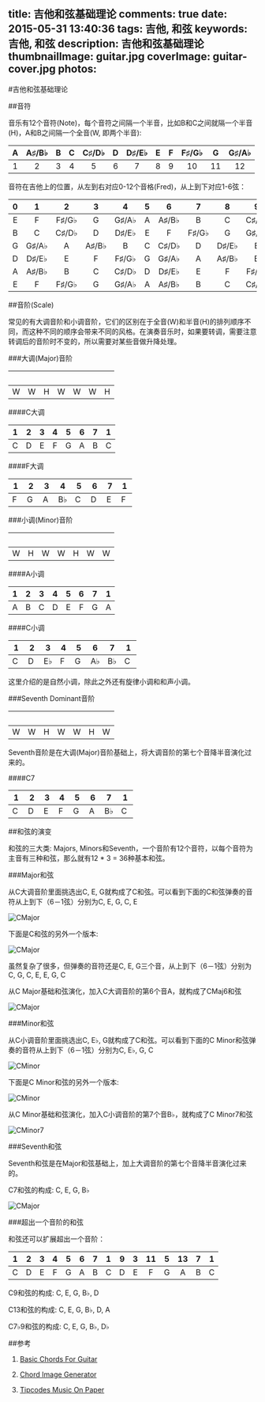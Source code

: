 title: 吉他和弦基础理论
comments: true
date: 2015-05-31 13:40:36
tags: 吉他, 和弦
keywords: 吉他, 和弦
description: 吉他和弦基础理论
thumbnailImage: guitar.jpg
coverImage: guitar-cover.jpg
photos:
---

#吉他和弦基础理论

##音符

音乐有12个音符(Note)，每个音符之间隔一个半音，比如B和C之间就隔一个半音(H)，A和B之间隔一个全音(W, 即两个半音):

 A   |  A&#9839;/B&#9837;  |  B  |  C  |  C&#9839;/D&#9837;  |  D  | D&#9839;/E&#9837;  |  E  |  F  |  F&#9839;/G&#9837;  |  G  |  G&#9839;/A&#9837;
:---:|:-------------------:|:---:|:---:|:-------------------:|:---:|:------------------:|:---:|:---:|:-------------------:|:---:|:------------------:
 1   |      2              |  3  |  4  |              5      |  6  |          7         |  8  |  9  |          10         |  11 |         12
 
 音符在吉他上的位置，从左到右对应0-12个音格(Fred)，从上到下对应1-6弦：
 
0 |  1   |      2              |  3  |  4  |              5      |  6  |          7         |  8  |  9  |          10         |  11 
:---:|:-------------------:|:---:|:---:|:-------------------:|:---:|:------------------:|:---:|:---:|:-------------------:|:---:|:------------------:
E | F | F&#9839;/G&#9837; | G | G&#9839;/A&#9837; | A | A&#9839;/B&#9837; | B | C | C&#9839;/D&#9837; | D | D&#9839;/E&#9837; 
B | C | C&#9839;/D&#9837; | D | D&#9839;/E&#9837; | E | F | F&#9839;/G&#9837; | G | G&#9839;/A&#9837; | A | A&#9839;/B&#9837; 
G | G&#9839;/A&#9837; | A | A&#9839;/B&#9837; | B | C | C&#9839;/D&#9837; | D | D&#9839;/E&#9837; | E | F | F&#9839;/G&#9837; 
D | D&#9839;/E&#9837; | E | F | F&#9839;/G&#9837; | G | G&#9839;/A&#9837; | A | A&#9839;/B&#9837; | B | C | C&#9839;/D&#9837; 
A | A&#9839;/B&#9837;  | B | C | C&#9839;/D&#9837; | D | D&#9839;/E&#9837; | E | F | F&#9839;/G&#9837; | G | G&#9839;/A&#9837;
E | F | F&#9839;/G&#9837; | G | G&#9839;/A&#9837; | A | A&#9839;/B&#9837; | B | C | C&#9839;/D&#9837; | D | D&#9839;/E&#9837; 

##音阶(Scale)

常见的有大调音阶和小调音阶，它们的区别在于全音(W)和半音(H)的排列顺序不同，而这种不同的顺序会带来不同的风格。在演奏音乐时，如果要转调，需要注意转调后的音阶时不变的，所以需要对某些音做升降处理。

###大调(Major)音阶

&nbsp; | &nbsp; | &nbsp; | &nbsp; | &nbsp; | &nbsp; | &nbsp;
:---:|:---:|:---:|:---:|:---:|:---:|:---:
W | W | H | W | W | W | H 

####C大调

1 | 2| 3 | 4 | 5 | 6 | 7 | 1
:---:|:---:|:---:|:---:|:---:|:---:|:---:|:---:
C | D | E | F | G | A | B | C

####F大调

1 | 2| 3 | 4 | 5 | 6 | 7 | 1
:---:|:---:|:---:|:---:|:---:|:---:|:---:|:---:
F&nbsp; | G&nbsp; | A&nbsp; | B&#9837; | C&nbsp; | D&nbsp; | E&nbsp; | F&nbsp;

###小调(Minor)音阶

&nbsp; | &nbsp; | &nbsp; | &nbsp; | &nbsp; | &nbsp; | &nbsp;
:---:|:---:|:---:|:---:|:---:|:---:|:---:
W | H | W | W | H | W | W

####A小调

1 | 2| 3 | 4 | 5 | 6 | 7 | 1
:---:|:---:|:---:|:---:|:---:|:---:|:---:|:---:
A | B | C | D | E | F | G | A 

####C小调

1 | 2| 3 | 4 | 5 | 6 | 7 | 1
:---:|:---:|:---:|:---:|:---:|:---:|:---:|:---:
C&nbsp; | D&nbsp; | E&#9837;  | F&nbsp; | G&nbsp; | A&#9837; | B&#9837; | C&nbsp; 

这里介绍的是自然小调，除此之外还有旋律小调和和声小调。

###Seventh Dominant音阶

&nbsp; | &nbsp; | &nbsp; | &nbsp; | &nbsp; | &nbsp; | &nbsp;
:---:|:---:|:---:|:---:|:---:|:---:|:---:
W | W | H | W | W | H | W

Seventh音阶是在大调(Major)音阶基础上，将大调音阶的第七个音降半音演化过来的。

####C7

1 | 2| 3 | 4 | 5 | 6 | 7 | 1
:---:|:---:|:---:|:---:|:---:|:---:|:---:|:---:
C&nbsp; | D&nbsp; | E&nbsp; | F&nbsp; | G&nbsp; | A&nbsp; | B&#9837; | C&nbsp;

##和弦的演变

和弦的三大类: Majors, Minors和Seventh，一个音阶有12个音符，以每个音符为主音有三种和弦，那么就有12 * 3 = 36种基本和弦。

###Major和弦

从C大调音阶里面挑选出C, E, G就构成了C和弦。可以看到下面的C和弦弹奏的音符从上到下（6－1弦）分别为C, E, G, C, E

![CMajor](http://chordgenerator.net/Cmaj.png?p=x32010&f=-32-1-&s=3)

下面是C和弦的另外一个版本:

![CMajor](http://chordgenerator.net/Cmaj.png?p=8-10-10-9-8-8&f=134211&s=3)

虽然复杂了很多，但弹奏的音符还是C, E, G三个音，从上到下（6－1弦）分别为C, G, C, E, E, G, C

从C Major基础和弦演化，加入C大调音阶的第6个音A，就构成了CMaj6和弦

![CMajor](http://chordgenerator.net/Cmaj6.png?p=x35555&s=3)

###Minor和弦

从C小调音阶里面挑选出C, E&#9837;, G就构成了C和弦。可以看到下面的C Minor和弦弹奏的音符从上到下（6－1弦）分别为C, E&#9837;, G, C

![CMinor](http://chordgenerator.net/Cmin.png?p=x3101x&s=3)

下面是C Minor和弦的另外一个版本:

![CMinor](http://chordgenerator.net/Cmin.png?p=x35543&f=-13421&s=3)

从C Minor基础和弦演化，加入C小调音阶的第7个音B&#9837;，就构成了C Minor7和弦

![CMinor7](http://chordgenerator.net/Cmin7.png?p=x3131x&f=-3141-&s=3)

###Seventh和弦

Seventh和弦是在Major和弦基础上，加上大调音阶的第七个音降半音演化过来的。

C7和弦的构成: C, E, G, B&#9837;

![CMajor](http://chordgenerator.net/C7.png?p=x32310&f=-3241-&s=3)

###超出一个音阶的和弦

和弦还可以扩展超出一个音阶：

1 | 2| 3 | 4 | 5 | 6 | 7 | 1 | 9 | 3 | 11 | 5 | 13 | 7 | 1
:---:|:---:|:---:|:---:|:---:|:---:|:---:|:---:|:---:|:---:|:---:|:---:|:---:|:---:|:---:
C | D | E | F | G | A | B | C | D | E | F | G | A | B | C

C9和弦的构成: C, E, G, B&#9837;, D

C13和弦的构成: C, E, G, B&#9837;, D, A

C7&#9837;9和弦的构成: C, E, G, B&#9837;, D&#9837;

##参考

1. [Basic Chords For Guitar](http://www.amazon.com/BASIC-CHORDS-GUITAR-Basic-Series/dp/1860743633)  

2. [Chord Image Generator](http://einaregilsson.com/chord-image-generator/)

3. [Tipcodes Music On Paper](http://www.tipbook.com/index.php?option=com_content&view=article&id=83:tipcodes-music-on-paper&catid=85:tipcodes-en&lang=en&Itemid=527)
